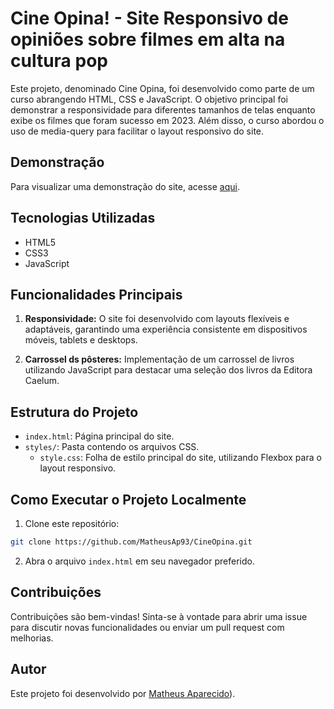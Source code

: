 
# Cine Opina! - Site Responsivo de opiniões sobre filmes em alta na cultura pop

Este projeto, denominado Cine Opina, foi desenvolvido como parte de um curso abrangendo HTML, CSS e JavaScript. O objetivo principal foi demonstrar a responsividade para diferentes tamanhos de telas enquanto exibe os filmes que foram sucesso em 2023. Além disso, o curso abordou o uso de media-query para facilitar o layout responsivo do site.

## Demonstração

Para visualizar uma demonstração do site, acesse [aqui](https://matheusap93.github.io/CineOpina/).

## Tecnologias Utilizadas

- HTML5
- CSS3 
- JavaScript

## Funcionalidades Principais

1. **Responsividade:** O site foi desenvolvido com layouts flexíveis e adaptáveis, garantindo uma experiência consistente em dispositivos móveis, tablets e desktops.

2. **Carrossel ds pôsteres:** Implementação de um carrossel de livros utilizando JavaScript para destacar uma seleção dos livros da Editora Caelum.

## Estrutura do Projeto

- `index.html`: Página principal do site.
- `styles/`: Pasta contendo os arquivos CSS.
  - `style.css`: Folha de estilo principal do site, utilizando Flexbox para o layout responsivo.


## Como Executar o Projeto Localmente

1. Clone este repositório:

```bash
git clone https://github.com/MatheusAp93/CineOpina.git
```

2. Abra o arquivo `index.html` em seu navegador preferido.

## Contribuições

Contribuições são bem-vindas! Sinta-se à vontade para abrir uma issue para discutir novas funcionalidades ou enviar um pull request com melhorias.

## Autor

Este projeto foi desenvolvido por [Matheus Aparecido](https://github.com/MatheusAp93)).

